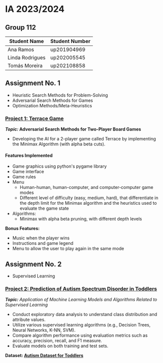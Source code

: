 # IA 2023/2024

## Group 112

| **Student Name** | **Student Number** |
| --- | --- |
| Ana Ramos | up201904969 |
| Linda Rodrigues | up202005545 |
| Tomás Moreira | up202108858 |

## Assignment No. 1
* Heuristic Search Methods for Problem-Solving
* Adversarial Search Methods for Games
* Optimization Methods/Meta-Heuristics

### [Project 1: Terrace Game](terrace/README.md)

***Topic:* Adversarial Search Methods for Two-Player Board Games**

* Developing the AI for a 2-player game called Terrace by implementing the Minimax Algorithm (with alpha beta cuts).

#### Features Implemented

* Game graphics using python's pygame library
* Game interface
* Game rules
* Menu
    * Human-human, human-computer, and computer-computer game modes
    * Different level of difficulty (easy, medium, hard), that differentiate in the depth limit for the Minimax algorithm and the heuristics used to evaluate the game state
* Algorithms:
    * Minimax with alpha beta pruning, with different depth levels

**Bonus Features:**

* Music when the player wins
* Instructions and game legend
* Menu to allow the user to play again in the same mode



## Assignment No. 2
* Supervised Learning

### [Project 2: Prediction of Autism Spectrum Disorder in Toddlers](machine%20learning/README.md)

***Topic:** Application of Machine Learning Models and Algorithms Related to Supervised Learning*

* Conduct exploratory data analysis to understand class distribution and attribute values.
* Utilize various supervised learning algorithms (e.g., Decision Trees, Neural Networks, K-NN, SVM).
* Compare algorithm performance using evaluation metrics such as accuracy, precision, recall, and F1 measure.
* Evaluate models on both training and test sets.

**Dataset: [Autism Dataset for Toddlers](https://www.kaggle.com/datasets/vaishnavisirigiri/autism-dataset-for-toddlers)**
